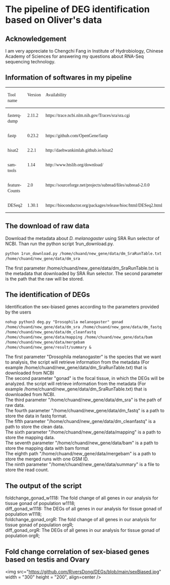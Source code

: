 # The pipeline of DEG identification based on Oliver's data

## Acknowledgement
I am very appreciate to Chengchi Fang in Institute of Hydrobiology, Chinese Academy of Sciences for answering my questions about RNA-Seq sequencing technology.


## Information of softwares in my pipeline
<table class="MsoTableGrid" border="1" cellspacing="0" cellpadding="0" style="border-collapse:collapse;border:none;mso-border-top-alt:solid windowtext .5pt;
 mso-border-bottom-alt:solid windowtext .5pt;mso-yfti-tbllook:1184;mso-padding-alt:
 0cm 5.4pt 0cm 5.4pt;mso-border-insideh:none;mso-border-insidev:none">
 <tbody><tr style="mso-yfti-irow:0;mso-yfti-firstrow:yes">
  <td width="107" valign="top" style="width:80.05pt;border-top:solid windowtext 1.0pt;
  border-left:none;border-bottom:solid windowtext 1.0pt;border-right:none;
  mso-border-top-alt:solid windowtext .5pt;mso-border-bottom-alt:solid windowtext .5pt;
  padding:0cm 5.4pt 0cm 5.4pt">
  <p class="MsoNormal"><span lang="EN-US" style="mso-bidi-font-size:10.5pt;
  font-family:&quot;Times New Roman&quot;,serif">Tool name<o:p></o:p></span></p>
  </td>
  <td width="63" valign="top" style="width:47.6pt;border-top:solid windowtext 1.0pt;
  border-left:none;border-bottom:solid windowtext 1.0pt;border-right:none;
  mso-border-top-alt:solid windowtext .5pt;mso-border-bottom-alt:solid windowtext .5pt;
  padding:0cm 5.4pt 0cm 5.4pt">
  <p class="MsoNormal"><span lang="EN-US" style="mso-bidi-font-size:10.5pt;
  font-family:&quot;Times New Roman&quot;,serif">Version<o:p></o:p></span></p>
  </td>
  <td width="384" valign="top" style="width:287.65pt;border-top:solid windowtext 1.0pt;
  border-left:none;border-bottom:solid windowtext 1.0pt;border-right:none;
  mso-border-top-alt:solid windowtext .5pt;mso-border-bottom-alt:solid windowtext .5pt;
  padding:0cm 5.4pt 0cm 5.4pt">
  <p class="MsoNormal"><span lang="EN-US" style="mso-bidi-font-size:10.5pt;
  font-family:&quot;Times New Roman&quot;,serif">Availability<o:p></o:p></span></p>
  </td>
 </tr>
 <tr style="mso-yfti-irow:1">
  <td width="107" valign="top" style="width:80.05pt;border:none;mso-border-top-alt:
  solid windowtext .5pt;padding:0cm 5.4pt 0cm 5.4pt">
  <p class="MsoNormal"><a name="OLE_LINK29"></a><a name="OLE_LINK28"><span style="mso-bookmark:OLE_LINK29"></span></a><span class="SpellE"><span style="mso-bookmark:OLE_LINK28"><span style="mso-bookmark:OLE_LINK29"><span lang="EN-US" style="mso-bidi-font-size:10.5pt;font-family:&quot;Times New Roman&quot;,serif;
  mso-font-kerning:0pt">fasterq</span></span></span></span><span style="mso-bookmark:OLE_LINK28"><span style="mso-bookmark:OLE_LINK29"><span lang="EN-US" style="mso-bidi-font-size:10.5pt;font-family:&quot;Times New Roman&quot;,serif;
  mso-font-kerning:0pt">-dump</span></span></span><span lang="EN-US" style="mso-bidi-font-size:10.5pt;font-family:&quot;Times New Roman&quot;,serif"><o:p></o:p></span></p>
  </td>
  <td width="63" valign="top" style="width:47.6pt;border:none;mso-border-top-alt:
  solid windowtext .5pt;padding:0cm 5.4pt 0cm 5.4pt">
  <p class="MsoNormal"><span lang="EN-US" style="mso-bidi-font-size:10.5pt;
  font-family:&quot;Times New Roman&quot;,serif">2.11.2<o:p></o:p></span></p>
  </td>
  <td width="384" valign="top" style="width:287.65pt;border:none;mso-border-top-alt:
  solid windowtext .5pt;padding:0cm 5.4pt 0cm 5.4pt">
  <p class="MsoNormal"><span lang="EN-US" style="mso-bidi-font-size:10.5pt;
  font-family:&quot;Times New Roman&quot;,serif">https://trace.ncbi.nlm.nih.gov/Traces/sra/sra.cgi<o:p></o:p></span></p>
  </td>
 </tr>
 <tr style="mso-yfti-irow:2">
  <td width="107" valign="top" style="width:80.05pt;border:none;padding:0cm 5.4pt 0cm 5.4pt">
  <p class="MsoNormal"><a name="OLE_LINK22"></a><a name="OLE_LINK21"><span style="mso-bookmark:OLE_LINK22"></span></a><span class="SpellE"><span style="mso-bookmark:OLE_LINK21"><span style="mso-bookmark:OLE_LINK22"><span lang="EN-US" style="mso-bidi-font-size:10.5pt;font-family:&quot;Times New Roman&quot;,serif">fastp</span></span></span></span><span lang="EN-US" style="mso-bidi-font-size:10.5pt;font-family:&quot;Times New Roman&quot;,serif;
  mso-font-kerning:0pt"><o:p></o:p></span></p>
  </td>
  <td width="63" valign="top" style="width:47.6pt;border:none;padding:0cm 5.4pt 0cm 5.4pt">
  <p class="MsoNormal"><span lang="EN-US" style="mso-bidi-font-size:10.5pt;
  font-family:&quot;Times New Roman&quot;,serif">0.23.2<o:p></o:p></span></p>
  </td>
  <td width="384" valign="top" style="width:287.65pt;border:none;padding:0cm 5.4pt 0cm 5.4pt">
  <p class="MsoNormal"><span lang="EN-US" style="mso-bidi-font-size:10.5pt;
  font-family:&quot;Times New Roman&quot;,serif">https://github.com/OpenGene/fastp<o:p></o:p></span></p>
  </td>
 </tr>
 <tr style="mso-yfti-irow:3">
  <td width="107" valign="top" style="width:80.05pt;border:none;padding:0cm 5.4pt 0cm 5.4pt">
  <p class="MsoNormal"><a name="OLE_LINK25"></a><a name="OLE_LINK24"></a><a name="OLE_LINK23"><span style="mso-bookmark:OLE_LINK24"><span style="mso-bookmark:OLE_LINK25"><span lang="EN-US" style="mso-bidi-font-size:
  10.5pt;font-family:&quot;Times New Roman&quot;,serif">hisat2</span></span></span></a><span lang="EN-US" style="mso-bidi-font-size:10.5pt;font-family:&quot;Times New Roman&quot;,serif"><o:p></o:p></span></p>
  </td>
  <td width="63" valign="top" style="width:47.6pt;border:none;padding:0cm 5.4pt 0cm 5.4pt">
  <p class="MsoNormal"><span lang="EN-US" style="mso-bidi-font-size:10.5pt;
  font-family:&quot;Times New Roman&quot;,serif">2.2.1<o:p></o:p></span></p>
  </td>
  <td width="384" valign="top" style="width:287.65pt;border:none;padding:0cm 5.4pt 0cm 5.4pt">
  <p class="MsoNormal"><span lang="EN-US" style="mso-bidi-font-size:10.5pt;
  font-family:&quot;Times New Roman&quot;,serif">http://daehwankimlab.github.io/hisat2<o:p></o:p></span></p>
  </td>
 </tr>
 <tr style="mso-yfti-irow:4">
  <td width="107" valign="top" style="width:80.05pt;border:none;padding:0cm 5.4pt 0cm 5.4pt">
  <p class="MsoNormal"><a name="OLE_LINK33"></a><a name="OLE_LINK32"><span style="mso-bookmark:OLE_LINK33"></span></a><span class="SpellE"><span style="mso-bookmark:OLE_LINK32"><span style="mso-bookmark:OLE_LINK33"><span lang="EN-US" style="mso-bidi-font-size:10.5pt;font-family:&quot;Times New Roman&quot;,serif">samtools</span></span></span></span><span lang="EN-US" style="mso-bidi-font-size:10.5pt;font-family:&quot;Times New Roman&quot;,serif"><o:p></o:p></span></p>
  </td>
  <td width="63" valign="top" style="width:47.6pt;border:none;padding:0cm 5.4pt 0cm 5.4pt">
  <p class="MsoNormal"><span lang="EN-US" style="mso-bidi-font-size:10.5pt;
  font-family:&quot;Times New Roman&quot;,serif">1.14<o:p></o:p></span></p>
  </td>
  <td width="384" valign="top" style="width:287.65pt;border:none;padding:0cm 5.4pt 0cm 5.4pt">
  <p class="MsoNormal"><span lang="EN-US" style="mso-bidi-font-size:10.5pt;
  font-family:&quot;Times New Roman&quot;,serif">http://www.htslib.org/download/<o:p></o:p></span></p>
  </td>
 </tr>
 <tr style="mso-yfti-irow:5">
  <td width="107" valign="top" style="width:80.05pt;border:none;padding:0cm 5.4pt 0cm 5.4pt">
  <p class="MsoNormal"><a name="OLE_LINK35"></a><a name="OLE_LINK34"><span style="mso-bookmark:OLE_LINK35"></span></a><span class="SpellE"><span style="mso-bookmark:OLE_LINK34"><span style="mso-bookmark:OLE_LINK35"><span lang="EN-US" style="mso-bidi-font-size:10.5pt;font-family:&quot;Times New Roman&quot;,serif">featureCounts</span></span></span></span><span lang="EN-US" style="mso-bidi-font-size:10.5pt;font-family:&quot;Times New Roman&quot;,serif"><o:p></o:p></span></p>
  </td>
  <td width="63" valign="top" style="width:47.6pt;border:none;padding:0cm 5.4pt 0cm 5.4pt">
  <p class="MsoNormal"><span lang="EN-US" style="mso-bidi-font-size:10.5pt;
  font-family:&quot;Times New Roman&quot;,serif">2.0<o:p></o:p></span></p>
  </td>
  <td width="384" valign="top" style="width:287.65pt;border:none;padding:0cm 5.4pt 0cm 5.4pt">
  <p class="MsoNormal"><span lang="EN-US" style="mso-bidi-font-size:10.5pt;
  font-family:&quot;Times New Roman&quot;,serif">https://sourceforge.net/projects/subread/files/subread-2.0.0<o:p></o:p></span></p>
  </td>
 </tr>
 <tr style="mso-yfti-irow:6;mso-yfti-lastrow:yes">
  <td width="107" valign="top" style="width:80.05pt;border:none;border-bottom:solid windowtext 1.0pt;
  mso-border-bottom-alt:solid windowtext .5pt;padding:0cm 5.4pt 0cm 5.4pt">
  <p class="MsoNormal"><a name="OLE_LINK36"></a><a name="OLE_LINK27"></a><a name="OLE_LINK26"><span style="mso-bookmark:OLE_LINK27"><span style="mso-bookmark:OLE_LINK36"><span lang="EN-US" style="mso-bidi-font-size:
  10.5pt;font-family:&quot;Times New Roman&quot;,serif">DESeq2</span></span></span></a><span lang="EN-US" style="mso-bidi-font-size:10.5pt;font-family:&quot;Times New Roman&quot;,serif"><o:p></o:p></span></p>
  </td>
  <td width="63" valign="top" style="width:47.6pt;border:none;border-bottom:solid windowtext 1.0pt;
  mso-border-bottom-alt:solid windowtext .5pt;padding:0cm 5.4pt 0cm 5.4pt">
  <p class="MsoNormal"><span lang="EN-US" style="mso-bidi-font-size:10.5pt;
  font-family:&quot;Times New Roman&quot;,serif">1.30.1<o:p></o:p></span></p>
  </td>
  <td width="384" valign="top" style="width:287.65pt;border:none;border-bottom:
  solid windowtext 1.0pt;mso-border-bottom-alt:solid windowtext .5pt;
  padding:0cm 5.4pt 0cm 5.4pt">
  <p class="MsoNormal"><span lang="EN-US" style="mso-bidi-font-size:10.5pt;
  font-family:&quot;Times New Roman&quot;,serif">https://bioconductor.org/packages/release/bioc/html/DESeq2.html<o:p></o:p></span></p>
  </td>
 </tr>
</tbody></table>

## The download of raw data
Download the metadata about _D. melanogaster_ using SRA Run selector of NCBI. Than run the python script 1run_download.py. <br />
```
python 1run_download.py /home/chuand/new_gene/data/dm_SraRunTable.txt /home/chuand/new_gene/data/dm_sra
``` 
The first parameter /home/chuand/new_gene/data/dm_SraRunTable.txt is the metadata that downloaded by SRA Run selector. The second parameter is the path that the raw will be stored. <br />

## The identification of DEGs
Identification the sex-biased genes according to the parameters provided by the users <br />
```
nohup python3 deg.py "Drosophila melanogaster" gonad /home/chuand/new_gene/data/dm_sra /home/chuand/new_gene/data/dm_fastq /home/chuand/new_gene/data/dm_cleanfastq /home/chuand/new_gene/data/mapping /home/chuand/new_gene/data/bam /home/chuand/new_gene/data/mergebam  /home/chuand/new_gene/result/summary &
```
The first parameter "Drosophila melanogaster" is the species that we want to analysis, the script will retrieve information from the metadata (For example /home/chuand/new_gene/data/dm_SraRunTable.txt) that is downloaded from NCBI <br/>
The second parameter "gonad" is the focal tissue, in which the DEGs will be analyzed. the script will retrieve information from the metadata (For example /home/chuand/new_gene/data/dm_SraRunTable.txt) that is downloaded from NCBI.  <br/> 
The third parameter "/home/chuand/new_gene/data/dm_sra" is the path of raw data. <br/>
The fourth parameter "/home/chuand/new_gene/data/dm_fastq" is a path to store the data in fastq format. <br/>
The fifth parameter "/home/chuand/new_gene/data/dm_cleanfastq" is a path to store the clean data. <br/>
The sixth parameter "/home/chuand/new_gene/data/mapping" is a path to store the mapping data. <br/>
The seventh parameter "/home/chuand/new_gene/data/bam" is a path to store the mapping data with bam format <br/>
The eighth path "/home/chuand/new_gene/data/mergebam" is a path to store the merged runs with one GSM ID. <br/>
The ninth parameter "/home/chuand/new_gene/data/summary" is a file to store the read count. <br/>

## The output of the script
foldchange_gonad_w1118: The fold change of all genes in our analysis for tissue gonad of population w1118; <br/>
diff_gonad_w1118: The DEGs of all genes in our analysis for tissue gonad of population w1118; <br/>
foldchange_gonad_orgR: The fold change of all genes in our analysis for tissue gonad of population orgR; <br/>
diff_gonad_orgR: The DEGs of all genes in our analysis for tissue gonad of population orgR; <br/>

## Fold change correlation of sex-biased genes based on testis and Ovary
 <img src="https://github.com/RiversDong/DEGs/blob/main/sexBiased.jpg" width = "300" height = "200", align=center />





